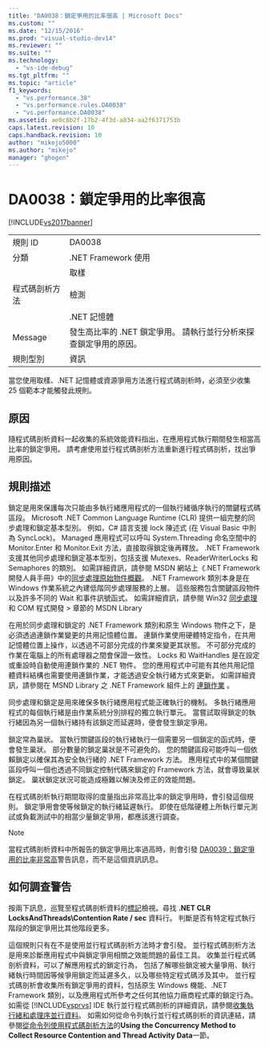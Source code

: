 ```yaml
---
title: "DA0038：鎖定爭用的比率很高 | Microsoft Docs"
ms.custom: ""
ms.date: "12/15/2016"
ms.prod: "visual-studio-dev14"
ms.reviewer: ""
ms.suite: ""
ms.technology: 
  - "vs-ide-debug"
ms.tgt_pltfrm: ""
ms.topic: "article"
f1_keywords: 
  - "vs.performance.38"
  - "vs.performance.rules.DA0038"
  - "vs.performance.DA0038"
ms.assetid: ae0c8b2f-17b2-4f3d-a834-aa2f6371753b
caps.latest.revision: 10
caps.handback.revision: 10
author: "mikejo5000"
ms.author: "mikejo"
manager: "ghogen"
---
```

# DA0038：鎖定爭用的比率很高
[!INCLUDE[vs2017banner](../code-quality/includes/vs2017banner.md)]

|||  
|-|-|  
|規則 ID|DA0038|  
|分類|.NET Framework 使用|  
|程式碼剖析方法|取樣<br /><br /> 檢測<br /><br /> .NET 記憶體|  
|Message|發生高比率的 .NET 鎖定爭用。  請執行並行分析來探查鎖定爭用的原因。|  
|規則型別|資訊|  
  
 當您使用取樣、.NET 記憶體或資源爭用方法進行程式碼剖析時，必須至少收集 25 個範本才能觸發此規則。  
  
## 原因  
 隨程式碼剖析資料一起收集的系統效能資料指出，在應用程式執行期間發生相當高比率的鎖定爭用。  請考慮使用並行程式碼剖析方法重新進行程式碼剖析，找出爭用原因。  
  
## 規則描述  
 鎖定是用來保護每次只能由多執行緒應用程式的一個執行緒循序執行的關鍵程式碼區段。  Microsoft .NET Common Language Runtime \(CLR\) 提供一組完整的同步處理和鎖定基本型別。  例如，C\# 語言支援 lock 陳述式 \(在 Visual Basic 中則為 SyncLock\)。  Managed 應用程式可以呼叫 System.Threading 命名空間中的 Monitor.Enter 和 Monitor.Exit 方法，直接取得鎖定後再釋放。  .NET Framework 支援其他同步處理和鎖定基本型別，包括支援 Mutexes、ReaderWriterLocks 和 Semaphores 的類別。  如需詳細資訊，請參閱 MSDN 網站上《.NET Framework 開發人員手冊》中的[同步處理原始物件概觀](http://go.microsoft.com/fwlink/?LinkId=177867)。  .NET Framework 類別本身是在 Windows 作業系統之內建低階同步處理服務的上層。  這些服務包含關鍵區段物件以及許多不同的 Wait 和事件訊號函式。  如需詳細資訊，請參閱 Win32 [同步處理](http://go.microsoft.com/fwlink/?LinkId=177869) 和 COM 程式開發 \> 章節的 MSDN Library  
  
 在用於同步處理和鎖定的 .NET Framework 類別和原生 Windows 物件之下，是必須透過連鎖作業變更的共用記憶體位置。  連鎖作業使用硬體特定指令，在共用記憶體位置上操作，以透過不可部分完成的作業來變更其狀態。  不可部分完成的作業在電腦上的所有處理器之間會保證一致性。  Locks 和 WaitHandles 是在設定或重設時自動使用連鎖作業的 .NET 物件。  您的應用程式中可能有其他共用記憶體資料結構也需要使用連鎖作業，才能透過安全執行緒方式來更新。  如需詳細資訊，請參閱在 MSND Library 之 .NET Framework 組件上的 [連鎖作業](http://go.microsoft.com/fwlink/?LinkId=177870) 。  
  
 同步處理和鎖定是用來確保多執行緒應用程式能正確執行的機制。  多執行緒應用程式的每個執行緒是由作業系統分別排程的獨立執行單元。  當嘗試取得鎖定的執行緒因為另一個執行緒持有該鎖定而延遲時，便會發生鎖定爭用。  
  
 鎖定常為巢狀。  當執行關鍵區段的執行緒執行一個需要另一個鎖定的函式時，便會發生巢狀。  部分數量的鎖定巢狀是不可避免的。  您的關鍵區段可能呼叫一個依賴鎖定以確保其為安全執行緒的 .NET Framework 方法。  應用程式中的某個關鍵區段呼叫一個也透過不同鎖定控制代碼來鎖定的 Framework 方法，就會導致巢狀鎖定。  巢狀鎖定狀況可能造成極難以解決及修正的效能問題。  
  
 在程式碼剖析執行期間取得的度量指出非常高比率的鎖定爭用時，會引發這個規則。  鎖定爭用會使等候鎖定的執行緒延遲執行。  即使在低階硬體上所執行單元測試或負載測試中的相當少量鎖定爭用，都應該進行調查。  
  
> [!NOTE]
>  當程式碼剖析資料中所報告的鎖定爭用比率過高時，則會引發 [DA0039：鎖定爭用的比率非常高](../profiling/da0039-very-high-rate-of-lock-contentions.md)警告訊息，而不是這個資訊訊息。  
  
## 如何調查警告  
 按兩下訊息，巡覽至程式碼剖析資料的[標記](../profiling/marks-view.md)檢視。尋找 **.NET CLR LocksAndThreads\\Contention Rate \/ sec** 資料行。  判斷是否有特定程式執行階段的鎖定爭用比其他階段更多。  
  
 這個規則只有在不是使用並行程式碼剖析方法時才會引發。  並行程式碼剖析方法是用來診斷應用程式中與鎖定爭用相關之效能問題的最佳工具。  收集並行程式碼剖析資料，可以了解應用程式的鎖定行為，  包括了解哪些鎖定被大量爭用、執行緒執行時間因等候爭用鎖定而延遲多久，以及哪些特定程式碼涉及其中。  並行程式碼剖析會收集所有鎖定爭用的資料，包括原生 Windows 機能、.NET Framework 類別，以及應用程式所參考之任何其他協力廠商程式庫的鎖定行為。  如需從 [!INCLUDE[vsprvs](../code-quality/includes/vsprvs_md.md)] IDE 執行並行程式碼剖析的詳細資訊，請參閱[收集執行緒和處理序並行資料](../profiling/collecting-thread-and-process-concurrency-data.md)。  如需如何從命令列執行並行程式碼剖析的資訊連結，請參閱[從命令列使用程式碼剖析方法](../profiling/using-profiling-methods-to-collect-performance-data-from-the-command-line.md)的**Using the Concurrency Method to Collect Resource Contention and Thread Activity Data**一節。